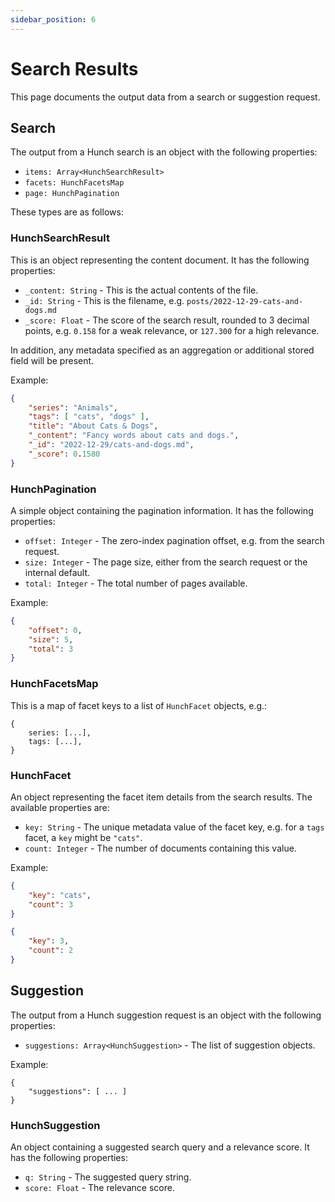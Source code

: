 ```yaml
---
sidebar_position: 6
---
```


# Search Results

This page documents the output data from a search or suggestion request.

## Search

The output from a Hunch search is an object with the following properties:

- `items: Array<HunchSearchResult>`
- `facets: HunchFacetsMap`
- `page: HunchPagination`

These types are as follows:

### HunchSearchResult

This is an object representing the content document. It has the following properties:

- `_content: String` - This is the actual contents of the file.
- `_id: String` - This is the filename, e.g. `posts/2022-12-29-cats-and-dogs.md`
- `_score: Float` - The score of the search result, rounded to 3 decimal points, e.g. `0.158` for a weak relevance, or `127.300` for a high relevance.

In addition, any metadata specified as an aggregation or additional stored field will be present.

Example:

```json
{
	"series": "Animals",
	"tags": [ "cats", "dogs" ],
	"title": "About Cats & Dogs",
	"_content": "Fancy words about cats and dogs.",
	"_id": "2022-12-29/cats-and-dogs.md",
	"_score": 0.1580
}
```

### HunchPagination

A simple object containing the pagination information. It has the following properties:

- `offset: Integer` - The zero-index pagination offset, e.g. from the search request.
- `size: Integer` - The page size, either from the search request or the internal default.
- `total: Integer` - The total number of pages available.

Example:

```json
{
	"offset": 0,
	"size": 5,
	"total": 3
}
```

### HunchFacetsMap

This is a map of facet keys to a list of `HunchFacet` objects, e.g.:

```
{
	series: [...],
	tags: [...],
}
```

### HunchFacet

An object representing the facet item details from the search results. The available properties are:

- `key: String` - The unique metadata value of the facet key, e.g. for a `tags` facet, a `key` might be `"cats"`.
- `count: Integer` - The number of documents containing this value.

Example:

```json
{
	"key": "cats",
	"count": 3
}
```

```json
{
	"key": 3,
	"count": 2
}
```

## Suggestion

The output from a Hunch suggestion request is an object with the following properties:

- `suggestions: Array<HunchSuggestion>` - The list of suggestion objects.

Example:

```
{
	"suggestions": [ ... ]
}
```

### HunchSuggestion

An object containing a suggested search query and a relevance score. It has the following properties:

- `q: String` - The suggested query string.
- `score: Float` - The relevance score.
